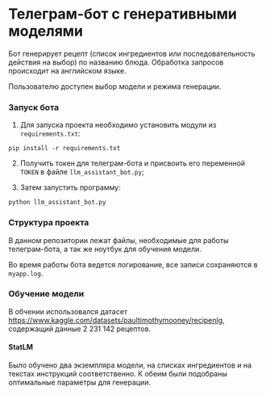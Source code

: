 # Телеграм-бот с генеративными моделями

Бот генерирует рецепт (список ингредиентов или последовательность действия на выбор) по названию блюда. Обработка запросов происходит на английском языке.

Пользователю доступен выбор модели и режима генерации.


### Запуск бота

1. Для запуска проекта необходимо установить модули из `requirements.txt`:
```
pip install -r requirements.txt
```

2. Получить токен для телеграм-бота и присвоить его переменной `TOKEN` в файле `llm_assistant_bot.py`;

3. Затем запустить программу:
```
python llm_assistant_bot.py
```

### Структура проекта

В данном репозитории лежат файлы, необходимые для работы телеграм-бота, а так же ноутбук для обучения модели.

Во время работы бота ведется логирование, все записи сохраняются в `myapp.log`.

### Обучение модели

В обчении использовался датасет https://www.kaggle.com/datasets/paultimothymooney/recipenlg, содержащий данные 2 231 142 рецептов. 


#### StatLM

Было обучено два экземпляра модели, на списках ингредиентов и на текстах инструкций соответственно. К обеим были подобраны оптимальные параметры для генерации.
